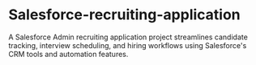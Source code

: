# Salesforce-recruiting-application

A Salesforce Admin recruiting application project streamlines candidate tracking, interview scheduling, and hiring workflows using Salesforce's CRM tools and automation features.

